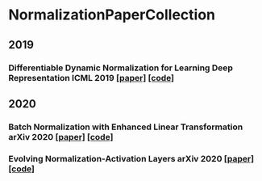 # NormalizationPaperCollection

## 2019
### Differentiable Dynamic Normalization for Learning Deep Representation ICML 2019 [[paper]](http://proceedings.mlr.press/v97/luo19a.html) [[code]](https://github.com/switchablenorms/Switchable-Normalization)

## 2020
### Batch Normalization with Enhanced Linear Transformation arXiv 2020 [[paper]]() [[code]]()
### Evolving Normalization-Activation Layers arXiv 2020 [[paper]]() [[code]]()
